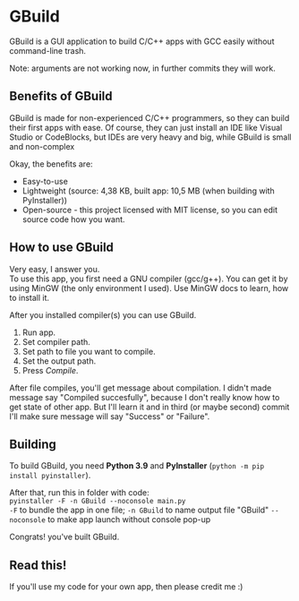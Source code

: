 # GBuild
GBuild is a GUI application to build C/C++ apps with GCC easily without command-line trash.

Note: arguments are not working now, in further commits they will work.
## Benefits of GBuild
GBuild is made for non-experienced C/C++ programmers, so they can build their first apps with ease. Of course, they can
just install an IDE like Visual Studio or CodeBlocks, but IDEs are very heavy and big, while GBuild is small and
non-complex

Okay, the benefits are:
- Easy-to-use
- Lightweight (source: 4,38 KB, built app: 10,5 MB (when building with PyInstaller))
- Open-source - this project licensed with MIT license, so you can edit source code how you want.

## How to use GBuild
Very easy, I answer you.<br>
To use this app, you first need a GNU compiler (gcc/g++). You can get it by using MinGW (the only environment I used).
Use MinGW docs to learn, how to install it.

After you installed compiler(s) you can use GBuild.
1. Run app.
2. Set compiler path.
3. Set path to file you want to compile.
4. Set the output path.
5. Press _Compile_.

After file compiles, you'll get message about compilation. I didn't made message say "Compiled succesfully", because I
don't really know how to get state of other app. But I'll learn it and in third (or maybe second) commit I'll make sure
message will say "Success" or "Failure".
## Building
To build GBuild, you need **Python 3.9** and **PyInstaller** (`python -m pip install pyinstaller`).

After that, run this in folder with code:<br>
`pyinstaller -F -n GBuild --noconsole main.py`<br>
`-F` to bundle the app in one file;
`-n GBuild` to name output file "GBuild"
`--noconsole` to make app launch without console pop-up

Congrats! you've built GBuild.
## Read this!
If you'll use my code for your own app, then please credit me :)